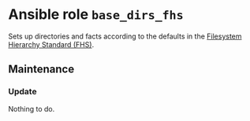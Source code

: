 # Ansible role `base_dirs_fhs`

Sets up directories and facts according to the defaults in the
[Filesystem Hierarchy Standard (FHS)](https://en.wikipedia.org/wiki/Filesystem_Hierarchy_Standard).

## Maintenance

### Update

Nothing to do.

